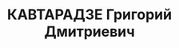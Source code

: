 ---
title: КАВТАРАДЗЕ Григорий Дмитриевич
description: в 1922 председатель Батумской областной ЧК
---